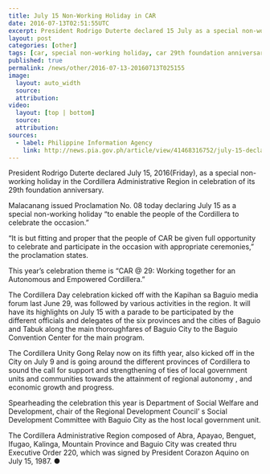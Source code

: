 ```yaml
---
title: July 15 Non-Working Holiday in CAR
date: 2016-07-13T02:51:55UTC
excerpt: President Rodrigo Duterte declared 15 July as a special non-working holiday in the Cordillera Administrative Region in celebration of its 29th foundation anniversary with the issuance of Proclamation No 08.
layout: post
categories: [other]
tags: [car, special non-working holiday, car 29th foundation anniversary]
published: true
permalink: /news/other/2016-07-13-20160713T025155
image:
  layout: auto_width
  source: 
  attribution: 
video:
  layout: [top | bottom]
  source: 
  attribution: 
sources:
  - label: Philippine Information Agency
    link: http://news.pia.gov.ph/article/view/41468316752/july-15-declared-a-holiday-in-cordillera-region
---
```


President Rodrigo Duterte declared July 15, 2016(Friday), as a special non-working holiday in the Cordillera Administrative Region in celebration of its 29th foundation anniversary.

Malacanang issued Proclamation No. 08 today declaring July 15 as a special non-working holiday “to enable the people of the Cordillera to celebrate the occasion.”

“It is but fitting and proper that the people of CAR be given full opportunity to celebrate and participate in the occasion with appropriate ceremonies,” the proclamation states.

This year’s celebration theme is “CAR @ 29: Working together for an Autonomous and Empowered Cordillera.”

The Cordillera Day celebration kicked off with the Kapihan sa Baguio media forum last June 29, was followed by various activities in the region.  It will have its highlights on July 15 with a parade to be participated by the different officials and delegates of the six provinces and the cities of Baguio and Tabuk along the main thoroughfares of Baguio City to the Baguio Convention Center for the main program.

The Cordillera Unity Gong Relay now on its fifth year, also kicked off in the City on July 9 and  is  going  around  the  different provinces of Cordillera to sound the call for support and strengthening of ties of local government units and communities towards the  attainment of regional autonomy , and economic growth and progress.

Spearheading  the  celebration this year is  Department of Social Welfare and Development,  chair of the Regional Development Council’ s  Social Development Committee with Baguio City as the host local government unit.

The Cordillera Administrative Region composed of Abra, Apayao, Benguet, Ifugao, Kalinga, Mountain Province and Baguio City was created thru Executive Order 220, which was signed by President Corazon Aquino on July 15, 1987.
&#x25cf;
